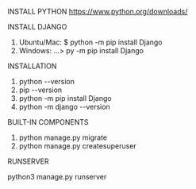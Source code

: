 INSTALL PYTHON https://www.python.org/downloads/

INSTALL DJANGO

1. Ubuntu/Mac: $ python -m pip install Django
2. Windows: ...> py -m pip install Django

INSTALLATION

1. python --version
2. pip --version
3. python -m pip install Django
4. python -m django --version

BUILT-IN COMPONENTS

1. python manage.py migrate
2. python manage.py createsuperuser

RUNSERVER

python3 manage.py runserver
